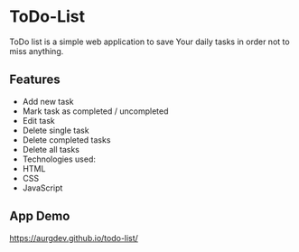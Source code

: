 
# ToDo-List

ToDo list is a simple web application to save Your daily tasks in order not to miss anything.




## Features

- Add new task
- Mark task as completed / uncompleted
- Edit task
- Delete single task
- Delete completed tasks
- Delete all tasks
- Technologies used:
- HTML
- CSS
- JavaScript


## App Demo

https://aurgdev.github.io/todo-list/

